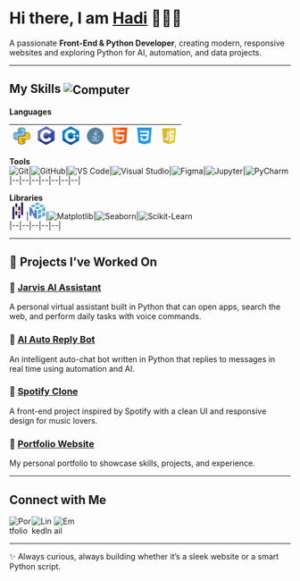 <h1>Hi there, I am <a href="https://rohandas28.github.io" target="_blank">Hadi</a> 🙋🏽‍♂️</h1> 

A passionate **Front-End & Python Developer**, creating modern, responsive websites and exploring Python for AI, automation, and data projects.

---
## My Skills <img alt="Computer" width="35px" valign="middle" src="https://img.icons8.com/color/48/000000/monitor--v1.png"/>

**Languages**  

<img alt="Python" width="30px" src="Images/python.png"/>|<img alt="C" width="30px" src="Images/c-programming.png"/>|<img alt="C++" width="30px" src="Images/c++.png"/>|<img alt="Java" width="30px" src="Images/java.png"/>|<img alt="HTML" width="30px" src="Images/html.png"/>|<img alt="CSS" width="30px" src="Images/css-3.png"/>|<img alt="JavaScript" width="30px" src="Images/javascript.png"/>  
|--|--|--|--|--|--|--|  

**Tools**  
<img alt="Git" width="30px" src="https://img.icons8.com/color/48/git.png"/>|<img alt="GitHub" width="30px" src="https://img.icons8.com/glyph-neue/64/github.png"/>|<img alt="VS Code" width="30px" src="https://img.icons8.com/color/48/visual-studio-code-2019.png"/>|<img alt="Visual Studio" width="30px" src="https://img.icons8.com/color/48/visual-studio--v2.png"/>|<img alt="Figma" width="30px" src="https://img.icons8.com/color/48/figma--v1.png"/>|<img alt="Jupyter" width="30px" src="https://cdn.jsdelivr.net/gh/devicons/devicon/icons/jupyter/jupyter-original-wordmark.svg"/>|<img alt="PyCharm" width="30px" src="https://img.icons8.com/color/48/pycharm.png"/>  
|--|--|--|--|--|--|--|  

**Libraries**  
<img alt="Pandas" width="30px" src="https://raw.githubusercontent.com/devicons/devicon/master/icons/pandas/pandas-original.svg"/>|<img alt="NumPy" width="30px" src="https://raw.githubusercontent.com/devicons/devicon/master/icons/numpy/numpy-original.svg"/>|<img alt="Matplotlib" width="30px" src="https://matplotlib.org/_static/images/logo2.svg"/>|<img alt="Seaborn" width="30px" src="https://seaborn.pydata.org/_images/logo-mark-lightbg.svg"/>|<img alt="Scikit-Learn" width="30px" src="https://upload.wikimedia.org/wikipedia/commons/0/05/Scikit_learn_logo_small.svg"/>  
|--|--|--|--|--|  

---

## 📂 Projects I’ve Worked On  

### 🔹 [Jarvis AI Assistant](https://github.com/hadihassan5/Jarvis-AI-Assistant)  
A personal virtual assistant built in Python that can open apps, search the web, and perform daily tasks with voice commands.  

### 🔹 [AI Auto Reply Bot](https://github.com/hadihassan5/AI-AutoReply-Bot)  
An intelligent auto-chat bot written in Python that replies to messages in real time using automation and AI.  

### 🔹 [Spotify Clone](https://github.com/hadihassan5/Spotify_Clone)  
A front-end project inspired by Spotify with a clean UI and responsive design for music lovers.  

### 🔹 [Portfolio Website](https://github.com/hadihassan5/Hadi-Portfolio)  
My personal portfolio to showcase skills, projects, and experience.  

---
**Connect with Me**
---

<a href="https://hadihassan5.github.io">
  <img align="left" alt="Portfolio" width="40px" src="https://img.icons8.com/color/48/domain--v1.png"/>
</a>

<a href="https://www.linkedin.com/in/hadihassan5">
  <img align="left" alt="LinkedIn" width="40px" src="https://img.icons8.com/color/48/linkedin.png"/>
</a>

<a href="hadipk110@gmail.com">
  <img align="left" alt="Email" width="40px" src="https://img.icons8.com/color/48/gmail-new.png"/>
</a>

<br clear="left"/>

---

✨ Always curious, always building whether it’s a sleek website or a smart Python script.  
